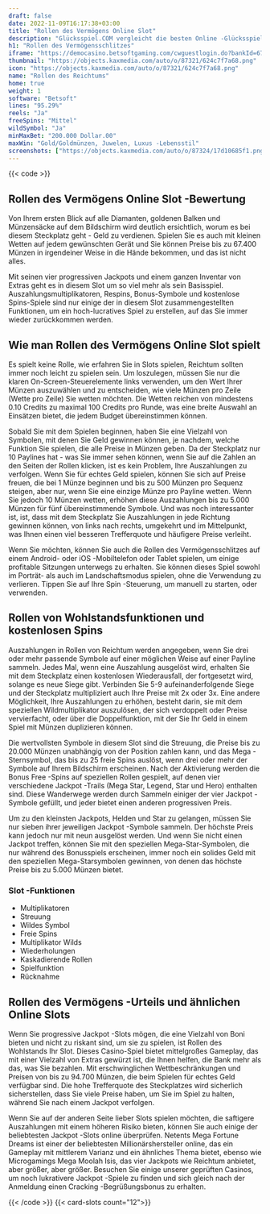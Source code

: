 ```yaml
---
draft: false
date: 2022-11-09T16:17:38+03:00
title: "Rollen des Vermögens Online Slot"
description: "Glücksspiel.COM vergleicht die besten Online -Glücksspiel -Sites und -spiele der Kanada.  Unabhängige Produktbewertungen und exklusive Anmeldeangebote. Jetzt spielen!"
h1: "Rollen des Vermögensschlitzes"
iframe: "https://democasino.betsoftgaming.com/cwguestlogin.do?bankId=675&CDN=AUTO&gameId=792"
thumbnail: "https://objects.kaxmedia.com/auto/o/87321/624c7f7a68.png"
icon: "https://objects.kaxmedia.com/auto/o/87321/624c7f7a68.png"
name: "Rollen des Reichtums"
home: true
weight: 1
software: "Betsoft"
lines: "95.29%"
reels: "Ja"
freeSpins: "Mittel"
wildSymbol: "Ja"
minMaxBet: "200.000 Dollar.00"
maxWin: "Gold/Goldmünzen, Juwelen, Luxus -Lebensstil"
screenshots: ["https://objects.kaxmedia.com/auto/o/87324/17d10685f1.png"]
---
```


{{< code >}}<h2>Rollen des Vermögens Online Slot -Bewertung</h2><p>Von Ihrem ersten Blick auf alle Diamanten, goldenen Balken und Münzensäcke auf dem Bildschirm wird deutlich ersichtlich, worum es bei diesem Steckplatz geht - Geld zu verdienen. Spielen Sie es auch mit kleinen Wetten auf jedem gewünschten Gerät und Sie können Preise bis zu 67.400 Münzen in irgendeiner Weise in die Hände bekommen, und das ist nicht alles.</p><p>Mit seinen vier progressiven Jackpots und einem ganzen Inventar von Extras geht es in diesem Slot um so viel mehr als sein Basisspiel. Auszahlungsmultiplikatoren, Respins, Bonus-Symbole und kostenlose Spins-Spiele sind nur einige der in diesem Slot zusammengestellten Funktionen, um ein hoch-lucratives Spiel zu erstellen, auf das Sie immer wieder zurückkommen werden.</p><h2>Wie man Rollen des Vermögens Online Slot spielt</h2><p>Es spielt keine Rolle, wie erfahren Sie in Slots spielen, Reichtum sollten immer noch leicht zu spielen sein. Um loszulegen, müssen Sie nur die klaren On-Screen-Steuerelemente links verwenden, um den Wert Ihrer Münzen auszuwählen und zu entscheiden, wie viele Münzen pro Zeile (Wette pro Zeile) Sie wetten möchten. Die Wetten reichen von mindestens 0.10 Credits zu maximal 100 Credits pro Runde, was eine breite Auswahl an Einsätzen bietet, die jedem Budget übereinstimmen können.</p><p>Sobald Sie mit dem Spielen beginnen, haben Sie eine Vielzahl von Symbolen, mit denen Sie Geld gewinnen können, je nachdem, welche Funktion Sie spielen, die alle Preise in Münzen geben. Da der Steckplatz nur 10 Paylines hat - was Sie immer sehen können, wenn Sie auf die Zahlen an den Seiten der Rollen klicken, ist es kein Problem, Ihre Auszahlungen zu verfolgen. Wenn Sie für echtes Geld spielen, können Sie sich auf Preise freuen, die bei 1 Münze beginnen und bis zu 500 Münzen pro Sequenz steigen, aber nur, wenn Sie eine einzige Münze pro Payline wetten. Wenn Sie jedoch 10 Münzen wetten, erhöhen diese Auszahlungen bis zu 5.000 Münzen für fünf übereinstimmende Symbole. Und was noch interessanter ist, ist, dass mit dem Steckplatz Sie Auszahlungen in jede Richtung gewinnen können, von links nach rechts, umgekehrt und im Mittelpunkt, was Ihnen einen viel besseren Trefferquote und häufigere Preise verleiht.</p><p>Wenn Sie möchten, können Sie auch die Rollen des Vermögensschlitzes auf einem Android- oder iOS -Mobiltelefon oder Tablet spielen, um einige profitable Sitzungen unterwegs zu erhalten. Sie können dieses Spiel sowohl im Porträt- als auch im Landschaftsmodus spielen, ohne die Verwendung zu verlieren. Tippen Sie auf Ihre Spin -Steuerung, um manuell zu starten, oder verwenden.</p><h2>Rollen von Wohlstandsfunktionen und kostenlosen Spins</h2><p>Auszahlungen in Rollen von Reichtum werden angegeben, wenn Sie drei oder mehr passende Symbole auf einer möglichen Weise auf einer Payline sammeln. Jedes Mal, wenn eine Auszahlung ausgelöst wird, erhalten Sie mit dem Steckplatz einen kostenlosen Wiederausfall, der fortgesetzt wird, solange es neue Siege gibt. Verbinden Sie 5-9 aufeinanderfolgende Siege und der Steckplatz multipliziert auch Ihre Preise mit 2x oder 3x. Eine andere Möglichkeit, Ihre Auszahlungen zu erhöhen, besteht darin, sie mit dem speziellen Wildmultiplikator auszulösen, der sich verdoppelt oder Preise vervierfacht, oder über die Doppelfunktion, mit der Sie Ihr Geld in einem Spiel mit Münzen duplizieren können.</p><p>Die wertvollsten Symbole in diesem Slot sind die Streuung, die Preise bis zu 20.000 Münzen unabhängig von der Position zahlen kann, und das Mega -Sternsymbol, das bis zu 25 freie Spins auslöst, wenn drei oder mehr der Symbole auf Ihrem Bildschirm erscheinen. Nach der Aktivierung werden die Bonus Free -Spins auf speziellen Rollen gespielt, auf denen vier verschiedene Jackpot -Trails (Mega Star, Legend, Star und Hero) enthalten sind. Diese Wanderwege werden durch Sammeln einiger der vier Jackpot -Symbole gefüllt, und jeder bietet einen anderen progressiven Preis.</p><p>Um zu den kleinsten Jackpots, Helden und Star zu gelangen, müssen Sie nur sieben ihrer jeweiligen Jackpot -Symbole sammeln. Der höchste Preis kann jedoch nur mit neun ausgelöst werden. Und wenn Sie nicht einen Jackpot treffen, können Sie mit den speziellen Mega-Star-Symbolen, die nur während des Bonusspiels erscheinen, immer noch ein solides Geld mit den speziellen Mega-Starsymbolen gewinnen, von denen das höchste Preise bis zu 5.000 Münzen bietet.</p><h3>
Slot -Funktionen</h3><ul>
<li></span>
Multiplikatoren</li>
<li></span>
Streuung</li>
<li></span>
Wildes Symbol</li>
<li></span>
Freie Spins</li>
<li></span>
Multiplikator Wilds</li>
<li></span>
Wiederholungen</li>
<li></span>
Kaskadierende Rollen</li>
<li></span>
Spielfunktion</li>
<li></span>
Rücknahme</li></ul><h2>Rollen des Vermögens -Urteils und ähnlichen Online Slots</h2><p>Wenn Sie progressive Jackpot -Slots mögen, die eine Vielzahl von Boni bieten und nicht zu riskant sind, um sie zu spielen, ist Rollen des Wohlstands Ihr Slot. Dieses Casino-Spiel bietet mittelgroßes Gameplay, das mit einer Vielzahl von Extras gewürzt ist, die Ihnen helfen, die Bank mehr als das, was Sie bezahlen. Mit erschwinglichen Wettbeschränkungen und Preisen von bis zu 94.700 Münzen, die beim Spielen für echtes Geld verfügbar sind.  Die hohe Trefferquote des Steckplatzes wird sicherlich sicherstellen, dass Sie viele Preise haben, um Sie im Spiel zu halten, während Sie nach einem Jackpot verfolgen.</p><p>Wenn Sie auf der anderen Seite lieber Slots spielen möchten, die saftigere Auszahlungen mit einem höheren Risiko bieten, können Sie auch einige der beliebtesten Jackpot -Slots online überprüfen. Netents Mega Fortune Dreams ist einer der beliebtesten Millionärshersteller online, das ein Gameplay mit mittlerem Varianz und ein ähnliches Thema bietet, ebenso wie Microgamings Mega Moolah Isis, das vier Jackpots wie Reichtum anbietet, aber größer, aber größer. Besuchen Sie einige unserer geprüften Casinos, um noch lukrativere Jackpot -Spiele zu finden und sich gleich nach der Anmeldung einen Cracking -Begrüßungsbonus zu erhalten.</p>{{< /code >}}
{{< card-slots count="12">}}